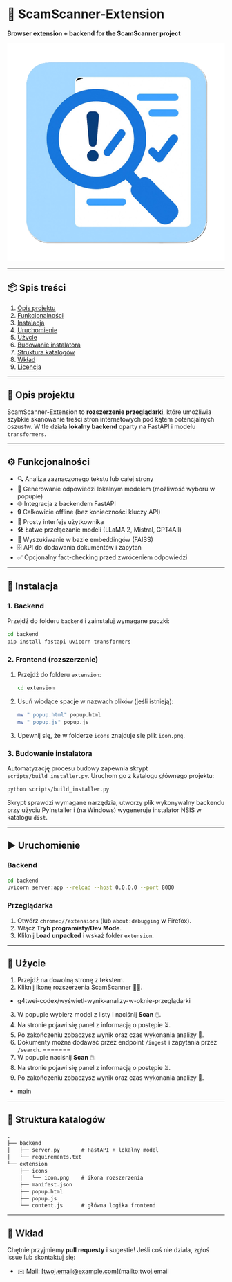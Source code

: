 # 🚀 ScamScanner-Extension

**Browser extension + backend for the ScamScanner project**

![ScamScanner Logo](extension/icons/icon.png)

---

## 📦 Spis treści

1. [Opis projektu](#opis-projektu)
2. [Funkcjonalności](#funkcjonalności)
3. [Instalacja](#instalacja)
4. [Uruchomienie](#uruchomienie)
5. [Użycie](#użycie)
6. [Budowanie instalatora](#budowanie-instalatora)
7. [Struktura katalogów](#struktura-katalogów)
8. [Wkład](#wkład)
9. [Licencja](#licencja)

---

## 📝 Opis projektu

ScamScanner-Extension to **rozszerzenie przeglądarki**, które umożliwia szybkie skanowanie treści stron internetowych pod kątem potencjalnych oszustw. W tle działa **lokalny backend** oparty na FastAPI i modelu `transformers`.

---

## ⚙️ Funkcjonalności

* 🔍 Analiza zaznaczonego tekstu lub całej strony
* 🤖 Generowanie odpowiedzi lokalnym modelem (możliwość wyboru w popupie)
* 🌐 Integracja z backendem FastAPI
* 🔒 Całkowicie offline (bez konieczności kluczy API)
* 🎨 Prosty interfejs użytkownika
* 🛠️ Łatwe przełączanie modeli (LLaMA 2, Mistral, GPT4All)
* 🧠 Wyszukiwanie w bazie embeddingów (FAISS)
* 🗄️ API do dodawania dokumentów i zapytań
* ✅ Opcjonalny fact-checking przed zwróceniem odpowiedzi

---

## 🚀 Instalacja

### 1. Backend

Przejdź do folderu `backend` i zainstaluj wymagane paczki:

```bash
cd backend
pip install fastapi uvicorn transformers
```

### 2. Frontend (rozszerzenie)

1. Przejdź do folderu `extension`:

   ```bash
   cd extension
   ```
2. Usuń wiodące spacje w nazwach plików (jeśli istnieją):

   ```bash
   mv " popup.html" popup.html
   mv " popup.js" popup.js
   ```
3. Upewnij się, że w folderze `icons` znajduje się plik `icon.png`.

### 3. Budowanie instalatora

Automatyzację procesu budowy zapewnia skrypt `scripts/build_installer.py`. Uruchom go
z katalogu głównego projektu:

```bash
python scripts/build_installer.py
```

Skrypt sprawdzi wymagane narzędzia, utworzy plik wykonywalny backendu przy użyciu
PyInstaller i (na Windows) wygeneruje instalator NSIS w katalogu `dist`.

---

## ▶️ Uruchomienie

### Backend

```bash
cd backend
uvicorn server:app --reload --host 0.0.0.0 --port 8000
```

### Przeglądarka

1. Otwórz `chrome://extensions` (lub `about:debugging` w Firefox).
2. Włącz **Tryb programisty**/**Dev Mode**.
3. Kliknij **Load unpacked** i wskaż folder `extension`.

---

## 🎯 Użycie

1. Przejdź na dowolną stronę z tekstem.
2. Kliknij ikonę rozszerzenia ScamScanner 🕵️‍♂️.
- g4twei-codex/wyświetl-wynik-analizy-w-oknie-przeglądarki
3. W popupie wybierz model z listy i naciśnij **Scan** 🖱️.
4. Na stronie pojawi się panel z informacją o postępie ⏳.
5. Po zakończeniu zobaczysz wynik oraz czas wykonania analizy 🎉.
6. Dokumenty można dodawać przez endpoint `/ingest` i zapytania przez `/search`.
=======
3. W popupie naciśnij **Scan** 🖱️.
4. Na stronie pojawi się panel z informacją o postępie ⏳.
5. Po zakończeniu zobaczysz wynik oraz czas wykonania analizy 🎉.
- main

---

## 📂 Struktura katalogów

```text
.
├── backend
│   ├── server.py       # FastAPI + lokalny model
│   └── requirements.txt
└── extension
    ├── icons
    │   └── icon.png    # ikona rozszerzenia
    ├── manifest.json
    ├── popup.html
    ├── popup.js
    └── content.js      # główna logika frontend
```

---

## 🙌 Wkład

Chętnie przyjmiemy **pull requesty** i sugestie! Jeśli coś nie działa, zgłoś issue lub skontaktuj się:

* ✉️ Mail: \[[twoj.email@example.com](mailto:twoj.email@example.com)]\(mailto\:twoj.email
